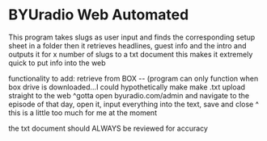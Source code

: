 # BYUradio Web Automated
This program takes slugs as user input and finds the corresponding setup sheet in a folder
then it retrieves headlines, guest info and the intro and outputs it for x number of slugs to a txt document
this makes it extremely quick to put info into the web

functionality to add:
retrieve from BOX -- (program can only function when box drive is downloaded...I could hypothetically make
make .txt upload straight to the web
 ^gotta open byuradio.com/admin and navigate to the episode of that day, open it, input everything into the text, save and close
 ^ this is a little too much for me at the moment

the txt document should ALWAYS be reviewed for accuracy
